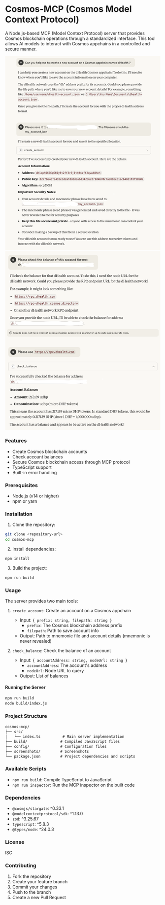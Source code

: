 # Cosmos-MCP (Cosmos Model Context Protocol)

A Node.js-based MCP (Model Context Protocol) server that provides Cosmos blockchain operations through a standardized interface. This tool allows AI models to interact with Cosmos appchains in a controlled and secure manner.

<img src="screenshots/1.png" alt="Cosmos MCP Screenshot 1" width="777">
<img src="screenshots/2.png" alt="Cosmos MCP Screenshot 2" width="777">

### Features

- Create Cosmos blockchain accounts
- Check account balances
- Secure Cosmos blockchain access through MCP protocol
- TypeScript support
- Built-in error handling

### Prerequisites

- Node.js (v14 or higher)
- npm or yarn

### Installation

1. Clone the repository:
```bash
git clone <repository-url>
cd cosmos-mcp
```
2. Install dependencies:
```bash
npm install
```
3. Build the project:
```bash
npm run build
```

### Usage

The server provides two main tools:

1. `create_account`: Create an account on a Cosmos appchain
   - Input: `{ prefix: string, filepath: string }`
     - `prefix`: The Cosmos blockchain address prefix
     - `filepath`: Path to save account info
   - Output: Path to mnemonic file and account details (mnemonic is never revealed)

2. `check_balance`: Check the balance of an account
   - Input: `{ accountAddress: string, nodeUrl: string }`
     - `accountAddress`: The account's address
     - `nodeUrl`: Node URL to query
   - Output: List of balances

#### Running the Server

```bash
npm run build
node build/index.js
```

### Project Structure

```
cosmos-mcp/
├── src/
│   └── index.ts          # Main server implementation
├── build/               # Compiled JavaScript files
├── config/              # Configuration files
├── screenshots/         # Screenshots
└── package.json         # Project dependencies and scripts
```

### Available Scripts

- `npm run build`: Compile TypeScript to JavaScript
- `npm run inspector`: Run the MCP inspector on the built code

### Dependencies

- `@cosmjs/stargate`: ^0.33.1
- `@modelcontextprotocol/sdk`: ^1.13.0
- `zod`: ^3.25.67
- `typescript`: ^5.8.3
- `@types/node`: ^24.0.3

### License

ISC

### Contributing

1. Fork the repository
2. Create your feature branch
3. Commit your changes
4. Push to the branch
5. Create a new Pull Request